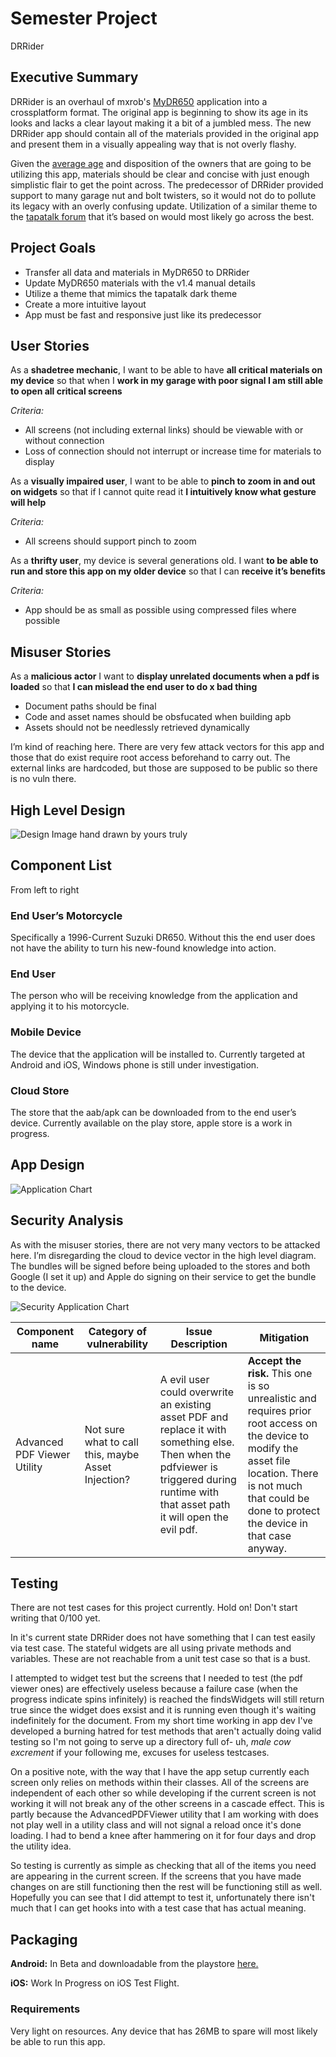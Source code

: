 # Semester Project

DRRider

## Executive Summary

DRRider is an overhaul of mxrob's [MyDR650](https://play.google.com/store/apps/details?id=com.andromo.dev163023.app157444) application into a crossplatform format. The original app is beginning to show its age in its looks and lacks a clear layout making it a bit of a jumbled mess. The new DRRider app should contain all of the materials provided in the original app and present them in a visually appealing way that is not overly flashy. 

Given the [average age]( https://drriders.com/survey-how-old-are-you-t26111.html) and disposition of the owners that are going to be utilizing this app, materials should be clear and concise with just enough simplistic flair to get the point across. The predecessor of DRRider provided support to many garage nut and bolt twisters, so it would not do to pollute its legacy with an overly confusing update. Utilization of a similar theme to the [tapatalk forum]( https://drriders.com/) that it’s based on would most likely go across the best.

## Project Goals

- Transfer all data and materials in MyDR650 to DRRider
- Update MyDR650 materials with the v1.4 manual details
- Utilize a theme that mimics the tapatalk dark theme
- Create a more intuitive layout
- App must be fast and responsive just like its predecessor

## User Stories

As a **shadetree mechanic**, I want to be able to have **all critical materials on my device** so that when I **work in my garage with poor signal I am still able to open all critical screens**

*Criteria:*
- All screens (not including external links) should be viewable with or without connection
- Loss of connection should not interrupt or increase time for materials to display


As a **visually impaired user**, I want to be able to **pinch to zoom in and out on widgets** so that if I cannot quite read it **I intuitively know what gesture will help**

*Criteria:*
- All screens should support pinch to zoom


As a **thrifty user**, my device is several generations old. I want **to be able to run and store this app on my older device** so that I can **receive it’s benefits**

*Criteria:*
- App should be as small as possible using compressed files where possible

## Misuser Stories

As a **malicious actor** I want to **display unrelated documents when a pdf is loaded** so that **I can mislead the end user to do x bad thing**

- Document paths should be final
- Code and asset names should be obsfucated when building apb
- Assets should not be needlessly retrieved dynamically

I’m kind of reaching here. There are very few attack vectors for this app and those that do exist require root access beforehand to carry out. The external links are hardcoded, but those are supposed to be public so there is no vuln there.

## High Level Design
![Design Image hand drawn by yours truly](./highlevel.jpg)

## Component List

From left to right

### End User’s Motorcycle

Specifically a 1996-Current Suzuki DR650. Without this the end user does not have the ability to turn his new-found knowledge into action.

### End User

The person who will be receiving knowledge from the application and applying it to his motorcycle. 

### Mobile Device

The device that the application will be installed to. Currently targeted at Android and iOS, Windows phone is still under investigation.

### Cloud Store

The store that the aab/apk can be downloaded from to the end user’s device. Currently available on the play store, apple store is a work in progress.

## App Design

![Application Chart](./AppDiagram.png)

## Security Analysis

As with the misuser stories, there are not very many vectors to be attacked here. 
I’m disregarding the cloud to device vector in the high level diagram. The bundles will be signed before being uploaded to the stores and both Google (I set it up) and Apple do signing on their service to get the bundle to the device.

![Security Application Chart](./SecAppDiagram.png)

| Component name | Category of vulnerability | Issue Description | Mitigation |
|----------------|---------------------------|-------------------|------------|
| Advanced PDF Viewer Utility | Not sure what to call this, maybe Asset Injection? | A evil user could overwrite an existing asset PDF and replace it with something else. Then when the pdfviewer is triggered during runtime with that asset path it will open the evil pdf. | **Accept the risk.** This one is so unrealistic and requires prior root access on the device to modify the asset file location. There is not much that could be done to protect the device in that case anyway. |

## Testing

There are not test cases for this project currently. Hold on! Don't start writing that 0/100 yet. 

In it's current state DRRider does not have something that I can test easily via test case. The stateful widgets are all using private methods and variables. These are not reachable from a unit test case so that is a bust. 

I attempted to widget test but the screens that I needed to test (the pdf viewer ones) are effectively useless because a failure case (when the progress indicate spins infinitely) is reached the findsWidgets will still return true since the widget does exsist and it is running even though it's waiting indefinitely for the document. From my short time working in app dev I've developed a burning hatred for test methods that aren't actually doing valid testing so I'm not going to serve up a directory full of- uh, *male cow excrement* if your following me, excuses for useless testcases.

On a positive note, with the way that I have the app setup currently each screen only relies on methods within their classes. All of the screens are independent of each other so while developing if the current screen is not working it will not break any of the other screens in a cascade effect. This is partly because the AdvancedPDFViewer utility that I am working with does not play well in a utility class and will not signal a reload once it's done loading. I had to bend a knee after hammering on it for four days and drop the utility idea.

So testing is currently as simple as checking that all of the items you need are appearing in the current screen. If the screens that you have made changes on are still functioning then the rest will be functioning still as well. Hopefully you can see that I did attempt to test it, unfortunately there isn't much that I can get hooks into with a test case that has actual meaning. 

## Packaging

**Android:** In Beta and downloadable from the playstore [here.](https://play.google.com/store/apps/details?id=net.thistleranch.drrider)

**iOS:** Work In Progress on iOS Test Flight. 

### Requirements

Very light on resources. Any device that has 26MB to spare will most likely be able to run this app.